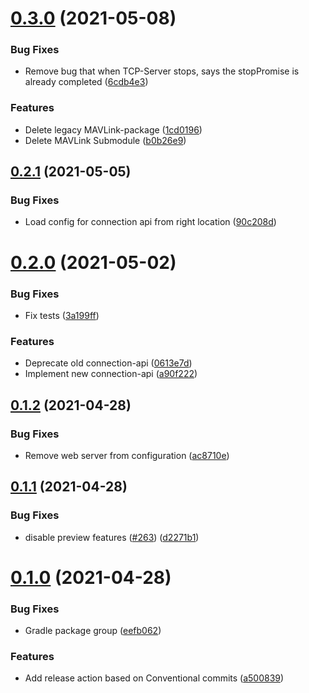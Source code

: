 # [0.3.0](https://github.com/wuespace/telestion-core/compare/v0.2.1...v0.3.0) (2021-05-08)


### Bug Fixes

* Remove bug that when TCP-Server stops, says the stopPromise is already completed ([6cdb4e3](https://github.com/wuespace/telestion-core/commit/6cdb4e30460ffe1dbe42f055d297ad5e1c9a0158))


### Features

* Delete legacy MAVLink-package ([1cd0196](https://github.com/wuespace/telestion-core/commit/1cd01968776b16325b0f825061c39f65d4b4caa2))
* Delete MAVLink Submodule ([b0b26e9](https://github.com/wuespace/telestion-core/commit/b0b26e9ff0e74f3ac5a4c348a6d72733d530a953))



## [0.2.1](https://github.com/wuespace/telestion-core/compare/v0.2.0...v0.2.1) (2021-05-05)


### Bug Fixes

* Load config for connection api from right location ([90c208d](https://github.com/wuespace/telestion-core/commit/90c208d03d19cc9772903d762c6475e7a533644c))



# [0.2.0](https://github.com/wuespace/telestion-core/compare/v0.1.2...v0.2.0) (2021-05-02)


### Bug Fixes

* Fix tests ([3a199ff](https://github.com/wuespace/telestion-core/commit/3a199ff586a5ed3f4602baebbf585618cba76c43))


### Features

* Deprecate old connection-api ([0613e7d](https://github.com/wuespace/telestion-core/commit/0613e7de4c0ae45c04cd77028c7cc902c586fde5))
* Implement new connection-api ([a90f222](https://github.com/wuespace/telestion-core/commit/a90f2221430a39c050b117f2a1b28b45e226f593))



## [0.1.2](https://github.com/wuespace/telestion-core/compare/v0.1.1...v0.1.2) (2021-04-28)


### Bug Fixes

* Remove web server from configuration ([ac8710e](https://github.com/wuespace/telestion-core/commit/ac8710e88a35060c356f34833cc17f294824db28))



## [0.1.1](https://github.com/wuespace/telestion-core/compare/v0.1.0...v0.1.1) (2021-04-28)


### Bug Fixes

* disable preview features ([#263](https://github.com/wuespace/telestion-core/issues/263)) ([d2271b1](https://github.com/wuespace/telestion-core/commit/d2271b1a14af48e224c6ac984c39d8d07e18ac07))



# [0.1.0](https://github.com/wuespace/telestion-core/compare/a50083983290ffe80825306bf13e5f932ac86c7f...v0.1.0) (2021-04-28)


### Bug Fixes

* Gradle package group ([eefb062](https://github.com/wuespace/telestion-core/commit/eefb0622531f9794b8efc94638e762be82e8cfd8))


### Features

* Add release action based on Conventional commits ([a500839](https://github.com/wuespace/telestion-core/commit/a50083983290ffe80825306bf13e5f932ac86c7f))



